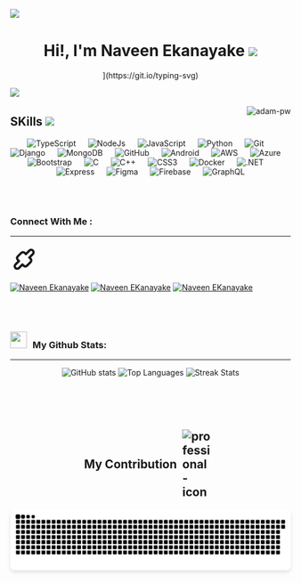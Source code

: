 ![](https://komarev.com/ghpvc/?username=naveenekanayake&style=flat&color=blue)

<h1 align="center">Hi!,  I'm Naveen Ekanayake <img src=
"https://media.giphy.com/media/hvRJCLFzcasrR4ia7z/giphy.gif" width="35"></h1>

<div align="center" style="border: px solid #000000;>

[![Typing SVG](https://readme-typing-svg.herokuapp.com?font=Robot-Bold&size=30&color=&center=true&vCenter=true&width=900&height=110&lines=Software+Engineering+Student+AT+SLIIT;MERN+STACK+Developer;Web+Designer;web+developer;)](https://git.io/typing-svg)
</div>

![](https://github.com/halfrost/halfrost/blob/master/icons/header_.png)


<p><img align="right" src="https://github.com/Adam-pw/Adam-pw/blob/main/animation_500_kxa883sd.gif" alt="adam-pw" /></p>

<h2> SKills <img src = "https://media2.giphy.com/media/QssGEmpkyEOhBCb7e1/giphy.gif?cid=ecf05e47a0n3gi1bfqntqmob8g9aid1oyj2wr3ds3mg700bl&rid=giphy.gif" width = 32px>  </h2>


<p align="center"> 

<p align="center"> 
  <a> 
    <img alt="TypeScript" src="https://img.shields.io/badge/-TypeScript-blue?logo=Typescript&logoColor=black">
  </a> 
  &emsp;
  <a> 
    <img alt="NodeJs" src="https://img.shields.io/badge/-NodeJS-green?logo=node.js&Color=white">
  </a> 
  &emsp;
  <a> 
     <img alt="JavaScript" src="https://img.shields.io/badge/JavaScript%20-%23F7DF1E.svg?logo=javascript&logoColor=black">
   </a>
  &emsp;
   <a>
    <img alt="Python" src="https://img.shields.io/badge/Python%20-%2314354C.svg?logo=python&logoColor=white">
  </a>
  &emsp;
  <a>
    <img alt="Git" src="https://img.shields.io/badge/-Git-red?logo=git&logoColor=white">
  </a>
  &emsp; 
  <a> 
    <img alt="Django" src="https://img.shields.io/badge/-Django-green?logo=django&Color=white">
  </a> 
  &emsp;
  <a> 
     <img alt="MongoDB" src="https://img.shields.io/badge/-MongoDB-green?logo=mongodb&logoColor=white">
   </a>
  &emsp;
  <a> 
    <img alt="GitHub" src="https://img.shields.io/badge/-GitHub-black?logo=github&logoColor=white">
  </a>
  &emsp;
  <a> 
    <img alt="Android" src="https://img.shields.io/badge/-Android-green?logo=android&logoColor=white">
  </a>
  &emsp;
  <a> 
    <img alt="AWS" src="https://img.shields.io/badge/-AWS-orange?logo=amazonaws&logoColor=white">
  </a>
  &emsp;
  <a> 
    <img alt="Azure" src="https://img.shields.io/badge/-Azure-blue?logo=microsoftazure&logoColor=white">
  </a>
  &emsp;
  <a> 
    <img alt="Bootstrap" src="https://img.shields.io/badge/-Bootstrap-purple?logo=bootstrap&logoColor=white">
  </a>
  &emsp;
  <a> 
    <img alt="C" src="https://img.shields.io/badge/-C-blue?logo=c&logoColor=white">
  </a>
  &emsp;
  <a> 
    <img alt="C++" src="https://img.shields.io/badge/-C++-blue?logo=cplusplus&logoColor=white">
  </a>
  &emsp;
  <a> 
    <img alt="CSS3" src="https://img.shields.io/badge/-CSS3-blue?logo=css3&logoColor=white">
  </a>
  &emsp;
  <a> 
    <img alt="Docker" src="https://img.shields.io/badge/-Docker-blue?logo=docker&logoColor=white">
  </a>
  &emsp;
  <a> 
    <img alt=".NET" src="https://img.shields.io/badge/-.NET-purple?logo=dotnet&logoColor=white">
  </a>
  &emsp;
  <a> 
    <img alt="Express" src="https://img.shields.io/badge/-Express-black?logo=express&logoColor=white">
  </a>
  &emsp;
  <a> 
    <img alt="Figma" src="https://img.shields.io/badge/-Figma-red?logo=figma&logoColor=white">
  </a>
  &emsp;
  <a> 
    <img alt="Firebase" src="https://img.shields.io/badge/-Firebase-yellow?logo=firebase&logoColor=white">
  </a>
  &emsp;
  <a> 
    <img alt="GraphQL" src="https://img.shields.io/badge/-GraphQL-pink?logo=graphql&logoColor=white">
  </a>
</p>
<br></br>

### Connect With Me :

---

<svg xmlns="http://www.w3.org/2000/svg" viewBox="0 0 24 24" width="50" height="50" fill="none" stroke="currentColor" stroke-width="2" stroke-linecap="round" stroke-linejoin="round" class="feather feather-handshake">
  <path d="M9.5 7.5a2.12 2.12 0 0 1 3 0l1 1 3-3a2.12 2.12 0 0 1 3 3l-3 3 1 1a2.12 2.12 0 0 1 0 3l-3 3a2.12 2.12 0 0 1-3 0l-1-1-3 3a2.12 2.12 0 0 1-3-3l3-3-1-1a2.12 2.12 0 0 1 0-3z"></path>
</svg>


<p align="left">
  <a href="https://linkedin.com/in/https://www.linkedin.com/in/naveen-ekanayake-8b9b60309/" target="blank"><img align="center"
      src="https://raw.githubusercontent.com/rahuldkjain/github-profile-readme-generator/master/src/images/icons/Social/linked-in-alt.svg"
      alt="Naveen Ekanayake" height="30" width="40" /></a>
  <a href="https://instagram.com/https://www.instagram.com/naveen.ekanayake.33/" target="blank"><img align="center"
      src="https://raw.githubusercontent.com/rahuldkjain/github-profile-readme-generator/master/src/images/icons/Social/instagram.svg"
      alt="Naveen EKanayake" height="30" width="40" /></a>
  <a href="https://fb.com/https://web.facebook.com/naveen.ekanayake.33/" target="blank"><img align="center"
      src="https://raw.githubusercontent.com/rahuldkjain/github-profile-readme-generator/master/src/images/icons/Social/facebook.svg"
      alt="Naveen EKanayake" height="30" width="auto" /></a>
</p>
<br></br>

###

<h3 align="left" > <img src="https://media.giphy.com/media/iY8CRBdQXODJSCERIr/giphy.gif" width="30" height="30" style="margin-right: 10px;">My Github Stats: </h3>

---

<p align="center">
  <img height="50%" width="auto" src="https://github-readme-stats.vercel.app/api?username=naveenekanayake&show_icons=true&count_private=true&theme=darcula&hide_border=true&hide=issues,contribs&bg_color=00000000" alt="GitHub stats">
  <img height="50%" width="auto" src="https://github-readme-stats.vercel.app/api/top-langs/?username=naveenekanayake&layout=compact&hide_border=true&theme=darcula&bg_color=00000000&langs_count=6&hide=jupyter%20notebook,tex,css,php" alt="Top Languages">
  <img src="https://github-readme-streak-stats.herokuapp.com?user=naveenekanayake&theme=darcula&hide_border=true&background=FFFFFF00" alt="Streak Stats">
  <br>
  <br>
</p>
<br></br>

<h2 style="display: flex; align-items: center; justify-content: center; gap: 10px;">
  My Contribution 
  <img src="https://media.giphy.com/media/f3iwJFOVOwuy7K6FFw/giphy.gif" width="52px" alt="professional-icon">
    <br></br>  
</h2>

<p align="center">
  <img 
    src="https://github.com/naveenekanayake/naveenekanayake/blob/output/github-snake-dark.svg" 
    alt="snake gif" 
    style="max-width: 100%; height: auto; border-radius: 8px; box-shadow: 0 4px 6px rgba(0, 0, 0, 0.1);"
  >
</p>
